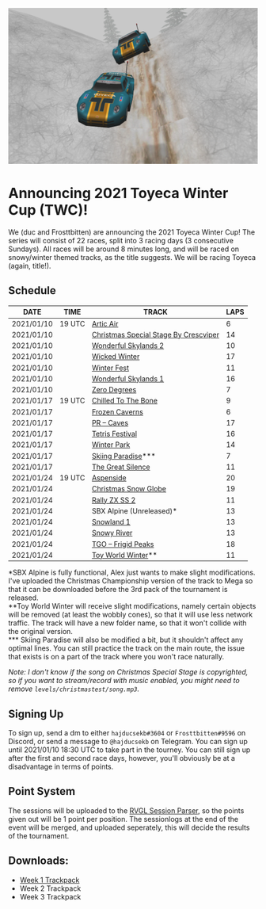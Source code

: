 ![Image of Toyecas](screen1.png)

# Announcing 2021 Toyeca Winter Cup (TWC)!

We (duc and Frosttbitten) are announcing the 2021 Toyeca Winter Cup! The series will consist of 22 races, split into 3 racing days (3 consecutive Sundays). All races will be around 8 minutes long, and will be raced on snowy/winter themed tracks, as the title suggests. We will be racing Toyeca (again, title!).

## Schedule

| DATE       | TIME   | TRACK                                                                                                                     | LAPS |
|------------|--------|---------------------------------------------------------------------------------------------------------------------------|------|
| 2021/01/10 | 19 UTC | [Artic Air](http://revoltzone.net/tracks/3708/Artic%20Air)                                                                | 6    |
| 2021/01/10 |        | [Christmas Special Stage By Crescviper](http://revoltzone.net/tracks/11566/Christmas%20Special%20Stage%20By%20Crescviper) | 14   |
| 2021/01/10 |        | [Wonderful Skylands 2](http://revoltzone.net/tracks/55686/Wonderful%20Skylands%202)                                       | 10   |
| 2021/01/10 |        | [Wicked Winter](http://revoltzone.net/tracks/4155/Wicked%20winter)                                                        | 17   |
| 2021/01/10 |        | [Winter Fest](http://revoltzone.net/tracks/4157/Winter%20fest.)                                                           | 11   |
| 2021/01/10 |        | [Wonderful Skylands 1](http://revoltzone.net/tracks/55685/Wonderful%20Skylands%201)                                       | 16   |
| 2021/01/10 |        | [Zero Degrees](http://revoltzone.net/tracks/8850/Zero%20Degrees)                                                          | 7    |
| 2021/01/17 | 19 UTC | [Chilled To The Bone](http://revoltzone.net/tracks/4165/Chilled%20To%20The%20Bone)                                        | 9    |
| 2021/01/17 |        | [Frozen Caverns](http://revoltzone.net/tracks/45588/Frozen%20Caverns)                                                     | 6    |
| 2021/01/17 |        | [PR – Caves](http://revoltxtg.co.uk/files/Xtr/R/P/pr_caves/pr_caves.zip)                                                  | 17   |
| 2021/01/17 |        | [Tetris Festival](http://revoltzone.net/tracks/56454/Tetris%20Festival)                                                   | 16   |
| 2021/01/17 |        | [Winter Park](http://revoltzone.net/tracks/4158/Winter%20Park)                                                            | 14   |
| 2021/01/17 |        | [Skiing Paradise](http://revoltzone.net/tracks/46077/Skiing%20Paradise)\*\*\*                                             | 7    |
| 2021/01/17 |        | [The Great Silence](http://revoltzone.net/tracks/57366/The%20Great%20Silence)                                             | 11   |
| 2021/01/24 | 19 UTC | [Aspenside](http://revoltzone.net/tracks/57202/Aspenside)                                                                 | 20   |
| 2021/01/24 |        | [Christmas Snow Globe](http://revoltzone.net/tracks/3786/Christmas%20Snow%20Globe)                                        | 19   |
| 2021/01/24 |        | [Rally ZX SS 2](http://revoltzone.net/tracks/9316/Rally%20ZX%20SS%202)                                                    | 11   |
| 2021/01/24 |        | SBX Alpine (Unreleased)\*                                                                                                 | 13   |
| 2021/01/24 |        | [Snowland 1](http://revoltzone.net/tracks/35928/Snowland%201)                                                             | 13   |
| 2021/01/24 |        | [Snowy River](http://revoltzone.net/tracks/4060/Snowy%20River)                                                            | 13   |
| 2021/01/24 |        | [TGO – Frigid Peaks](http://revoltzone.net/tracks/48824/TGO%20-%20Frigid%20Peaks)                                         | 18   |
| 2021/01/24 |        | [Toy World Winter](http://revoltzone.net/tracks/26337/Toy%20World%20-%20Winter)\*\*                                       | 11   |

\*SBX Alpine is fully functional, Alex just wants to make slight modifications. I've uploaded the Christmas Championship version of the track to Mega so that it can be downloaded before the 3rd pack of the tournament is released.<br>
\*\*Toy World Winter will receive slight modifications, namely certain objects will be removed (at least the wobbly cones), so that it will use less network traffic. The track will have a new folder name, so that it won't collide with the original version.<br>
\*\*\* Skiing Paradise will also be modified a bit, but it shouldn't affect any optimal lines. You can still practice the track on the main route, the issue that exists is on a part of the track where you won't race naturally.

*Note: I don't know if the song on Christmas Special Stage is copyrighted, so if you want to stream/record with music enabled, you might need to remove `levels/christmastest/song.mp3`.*

## Signing Up

To sign up, send a dm to either `hajducsekb#3604` or `Frosttbitten#9596` on Discord, or send a message to `@hajducsekb` on Telegram. You can sign up until 2021/01/10 18:30 UTC to take part in the tourney. You can still sign up after the first and second race days, however, you'll obviously be at a disadvantage in terms of points.

## Point System

The sessions will be uploaded to the [RVGL Session Parser](https://online.re-volt.io/sessions/results.php), so the points given out will be 1 point per position. The sessionlogs at the end of the event will be merged, and uploaded seperately, this will decide the results of the tournament.

## Downloads:
- [Week 1 Trackpack](https://mega.nz/file/goQC0JLI#jKINRbNRzSuMZGZOGsFnMzY9S3my9ToGydoTA69a9AI)
- Week 2 Trackpack
- Week 3 Trackpack
